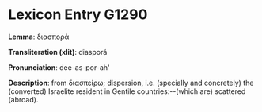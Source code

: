 # Lexicon Entry G1290

**Lemma**: διασπορά

**Transliteration (xlit)**: diasporá

**Pronunciation**: dee-as-por-ah'

**Description**:
from διασπείρω; dispersion, i.e. (specially and concretely) the (converted) Israelite resident in Gentile countries:--(which are) scattered (abroad).
